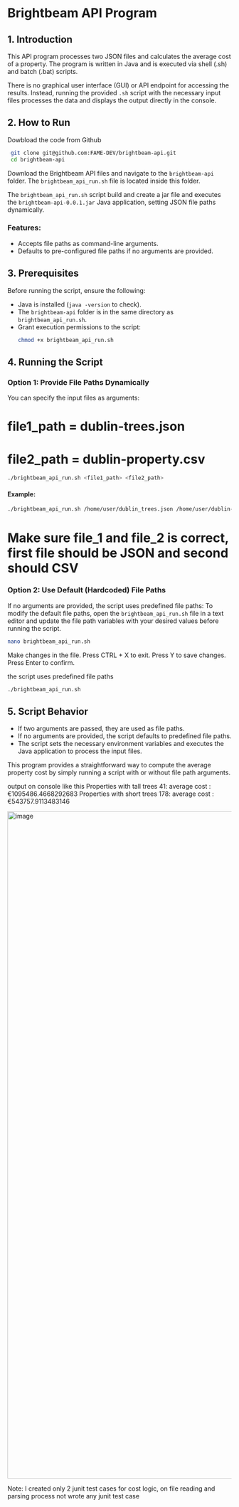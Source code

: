 # Brightbeam API Program

## 1. Introduction

This API program processes two JSON files and calculates the average cost of a property. The program is written in Java and is executed via shell (.sh) and batch (.bat) scripts.

There is no graphical user interface (GUI) or API endpoint for accessing the results. Instead, running the provided `.sh` script with the necessary input files processes the data and displays the output directly in the console.

## 2. How to Run
Dowbload the code from Github 

 ```sh
  git clone git@github.com:FAME-DEV/brightbeam-api.git
  cd brightbeam-api 
  ```

Download the Brightbeam API files and navigate to the `brightbeam-api` folder. The `brightbeam_api_run.sh` file is located inside this folder.

The `brightbeam_api_run.sh` script build and create a jar file and executes the `brightbeam-api-0.0.1.jar` Java application, setting JSON file paths dynamically.

### Features:

- Accepts file paths as command-line arguments.
- Defaults to pre-configured file paths if no arguments are provided.

## 3. Prerequisites

Before running the script, ensure the following:

- Java is installed (`java -version` to check).
- The `brightbeam-api` folder is in the same directory as `brightbeam_api_run.sh`.
- Grant execution permissions to the script:
  ```sh
  chmod +x brightbeam_api_run.sh
  ```

## 4. Running the Script

### Option 1: Provide File Paths Dynamically

You can specify the input files as arguments:
 # file1_path = dublin-trees.json
 # file2_path = dublin-property.csv

```sh
./brightbeam_api_run.sh <file1_path> <file2_path>
```

#### Example:

```sh
./brightbeam_api_run.sh /home/user/dublin_trees.json /home/user/dublin-property.csv"
```
# Make sure file_1 and file_2 is correct, first file should be JSON and second should CSV

### Option 2: Use Default (Hardcoded) File Paths

If no arguments are provided, the script uses predefined file paths:
To modify the default file paths, open the `brightbeam_api_run.sh` file in a text editor and update the file path variables with your desired values before running the script.

```sh
nano brightbeam_api_run.sh
```
Make changes in the file.
Press CTRL + X to exit.
Press Y to save changes.
Press Enter to confirm.

the script uses predefined file paths
```sh
./brightbeam_api_run.sh
```



## 5. Script Behavior

- If two arguments are passed, they are used as file paths.
- If no arguments are provided, the script defaults to predefined file paths.
- The script sets the necessary environment variables and executes the Java application to process the input files.

This program provides a straightforward way to compute the average property cost by simply running a script with or without file path arguments.

output on console like this 
Properties with tall trees 41: average cost : €1095486.4668292683
Properties with short trees 178: average cost : €543757.9113483146

<img width="1501" alt="image" src="https://github.com/user-attachments/assets/65d9fb15-8ddf-4ad3-a8ff-4f8474c1d1d0" />




Note: I created only 2 junit test cases for cost logic, on file reading and parsing process not wrote any junit test case
